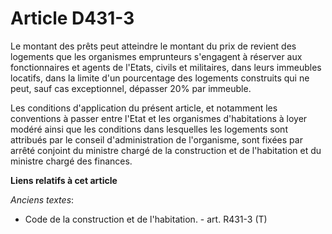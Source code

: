 # Article D431-3

Le montant des prêts peut atteindre le montant du prix de revient des logements que les organismes emprunteurs s'engagent à
réserver aux fonctionnaires et agents de l'Etats, civils et militaires, dans leurs immeubles locatifs, dans la limite d'un
pourcentage des logements construits qui ne peut, sauf cas exceptionnel, dépasser 20% par immeuble.

Les conditions d'application du présent article, et notamment les conventions à passer entre l'Etat et les organismes
d'habitations à loyer modéré ainsi que les conditions dans lesquelles les logements sont attribués par le conseil
d'administration de l'organisme, sont fixées par arrêté conjoint du ministre chargé de la construction et de l'habitation et
du ministre chargé des finances.

**Liens relatifs à cet article**

_Anciens textes_:

  - Code de la construction et de l'habitation. - art. R431-3 (T)
